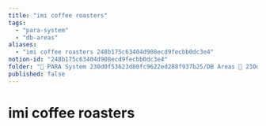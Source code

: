 ```yaml
---
title: "imi coffee roasters"
tags:
  - "para-system"
  - "db-areas"
aliases:
  - "imi coffee roasters 248b175c63404d908ecd9fecbb0dc3e4"
notion-id: "248b175c63404d908ecd9fecbb0dc3e4"
folder: "🚀 PARA System 230d0f53623d80fc9622ed288f937b25/DB Areas 🔲 230d0f53623d812fa0e9f500c4679623/(주) 음 66e9b539f26a4b65b785de77451613c8"
published: false
---
```


# imi coffee roasters
